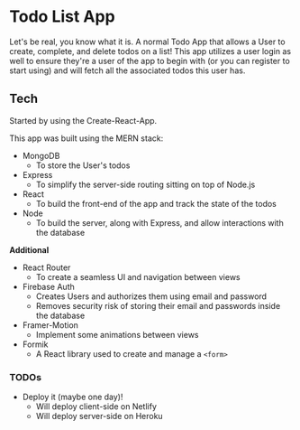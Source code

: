 # Todo List App

Let's be real, you know what it is. A normal Todo App that allows a User to create, complete, and delete todos on a list! This app utilizes a user login as well to ensure they're a user of the app to begin with (or you can register to start using) and will fetch all the associated todos this user has.

## Tech

Started by using the Create-React-App.

This app was built using the MERN stack:

- MongoDB
  - To store the User's todos
- Express
  - To simplify the server-side routing sitting on top of Node.js
- React
  - To build the front-end of the app and track the state of the todos
- Node
  - To build the server, along with Express, and allow interactions with the database

**Additional**

- React Router
  - To create a seamless UI and navigation between views
- Firebase Auth
  - Creates Users and authorizes them using email and password
  - Removes security risk of storing their email and passwords inside the database
- Framer-Motion
  - Implement some animations between views
- Formik
  - A React library used to create and manage a `<form>`

### TODOs

- Deploy it (maybe one day)!
  - Will deploy client-side on Netlify
  - Will deploy server-side on Heroku

